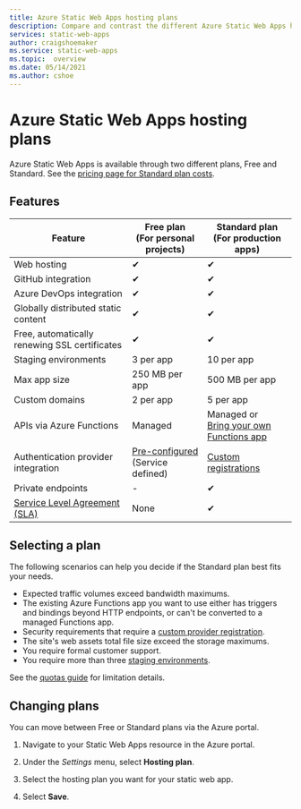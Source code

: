 ```yaml
---
title: Azure Static Web Apps hosting plans
description: Compare and contrast the different Azure Static Web Apps hosting plans.
services: static-web-apps
author: craigshoemaker
ms.service: static-web-apps
ms.topic:  overview
ms.date: 05/14/2021
ms.author: cshoe
---
```


# Azure Static Web Apps hosting plans

Azure Static Web Apps is available through two different plans, Free and Standard. See the [pricing page for Standard plan costs](https://azure.microsoft.com/pricing/details/app-service/static/).

## Features

| Feature | Free plan <br> (For personal projects) | Standard plan <br> (For production apps) |
| --- | --- | --- |
| Web hosting | ✔ | ✔ |
| GitHub integration | ✔ | ✔ |
| Azure DevOps integration | ✔ | ✔ |
| Globally distributed static content | ✔ | ✔ |
| Free, automatically renewing SSL certificates | ✔ | ✔ |
| Staging environments | 3 per app | 10 per app |
| Max app size | 250 MB per app | 500 MB per app |
| Custom domains | 2 per app | 5 per app |
| APIs via Azure Functions | Managed | Managed or<br>[Bring your own Functions app](functions-bring-your-own.md) |
| Authentication provider integration | [Pre-configured](authentication-authorization.md)<br>(Service defined) | [Custom registrations](authentication-custom.md) |
| Private endpoints | - | ✔ |
| [Service Level Agreement (SLA)](https://azure.microsoft.com/support/legal/sla/app-service-static/v1_0/) | None  | ✔ |

## Selecting a plan

The following scenarios can help you decide if the Standard plan best fits your needs.

- Expected traffic volumes exceed bandwidth maximums.
- The existing Azure Functions app you want to use either has triggers and bindings beyond HTTP endpoints, or can't be converted to a managed Functions app.
- Security requirements that require a [custom provider registration](authentication-custom.md).
- The site's web assets total file size exceed the storage maximums.
- You require formal customer support.
- You require more than three [staging environments](review-publish-pull-requests.md).

See the [quotas guide](quotas.md) for limitation details.

## Changing plans

You can move between Free or Standard plans via the Azure portal.

1. Navigate to your Static Web Apps resource in the Azure portal.

1. Under the _Settings_ menu, select **Hosting plan**.

1. Select the hosting plan you want for your static web app.

1. Select **Save**.
